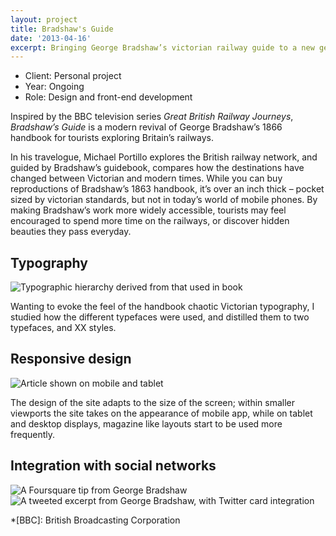 ```yaml
---
layout: project
title: Bradshaw's Guide
date: '2013-04-16'
excerpt: Bringing George Bradshaw’s victorian railway guide to a new generation.
---
```

* Client: Personal project
* Year: Ongoing
* Role: Design and front-end development

Inspired by the BBC television series _Great British Railway Journeys_, _Bradshaw’s Guide_ is a modern revival of George Bradshaw’s 1866 handbook for tourists exploring Britain’s railways.

In his travelogue, Michael Portillo explores the British railway network, and guided by Bradshaw’s guidebook, compares how the destinations have changed between Victorian and modern times. While you can buy reproductions of Bradshaw’s 1863 handbook, it’s over an inch thick – pocket sized by victorian standards, but not in today’s world of mobile phones. By making Bradshaw’s work more widely accessible, tourists may feel encouraged to spend more time on the railways, or discover hidden beauties they pass everyday.

## Typography
![Typographic hierarchy derived from that used in book]()

Wanting to evoke the feel of the handbook chaotic Victorian typography, I studied how the different typefaces were used, and distilled them to two typefaces, and XX styles.

## Responsive design
![Article shown on mobile and tablet]()

The design of the site adapts to the size of the screen; within smaller viewports the site takes on the appearance of mobile app, while on tablet and desktop displays, magazine like layouts start to be used more frequently.

## Integration with social networks
![A Foursquare tip from George Bradshaw ]()  
![A tweeted excerpt from George Bradshaw, with Twitter card integration ]()

*[BBC]: British Broadcasting Corporation